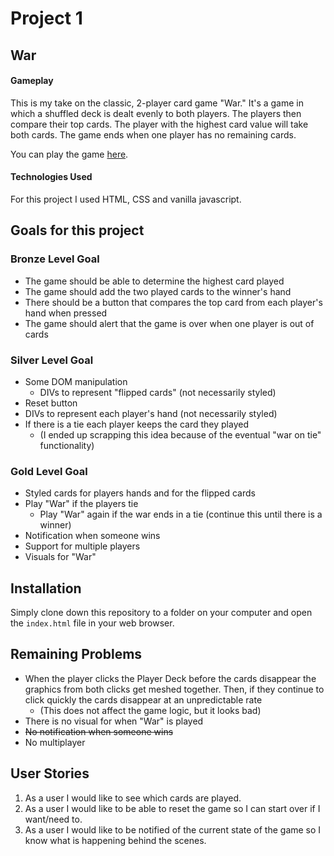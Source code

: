 # Project 1
## War
#### Gameplay
This is my take on the classic, 2-player card game "War." It's a game in which a shuffled deck is dealt evenly to both players. The players then compare their top cards. The player with the highest card value will take both cards. The game ends when one player has no remaining cards.

You can play the game [here](https://pkmoran.github.io/project-1).


#### Technologies Used
For this project I used HTML, CSS and vanilla javascript.

## Goals for this project

### Bronze Level Goal
- The game should be able to determine the highest card played
- The game should add the two played cards to the winner's hand
- There should be a button that compares the top card from each player's hand when pressed
- The game should alert that the game is over when one player is out of cards

### Silver Level Goal
- Some DOM manipulation
  * DIVs to represent "flipped cards" (not necessarily styled)
- Reset button
- DIVs to represent each player's hand (not necessarily styled)
- If there is a tie each player keeps the card they played
  * (I ended up scrapping this idea because of the eventual "war on tie" functionality)

### Gold Level Goal
- Styled cards for players hands and for the flipped cards
- Play "War" if the players tie
  * Play "War" again if the war ends in a tie (continue this until there is a winner)
- Notification when someone wins
- Support for multiple players
- Visuals for "War"

## Installation
Simply clone down this repository to a folder on your computer and open the `index.html` file in your web browser.

## Remaining Problems
- When the player clicks the Player Deck before the cards disappear the graphics from both clicks get meshed together. Then, if they continue to click quickly the cards disappear at an unpredictable rate
  * (This does not affect the game logic, but it looks bad)
- There is no visual for when "War" is played
- ~~No notification when someone wins~~
- No multiplayer

## User Stories
1. As a user I would like to see which cards are played.
2. As a user I would like to be able to reset the game so I can start over if I want/need to.
3. As a user I would like to be notified of the current state of the game so I know what is happening behind the scenes.

